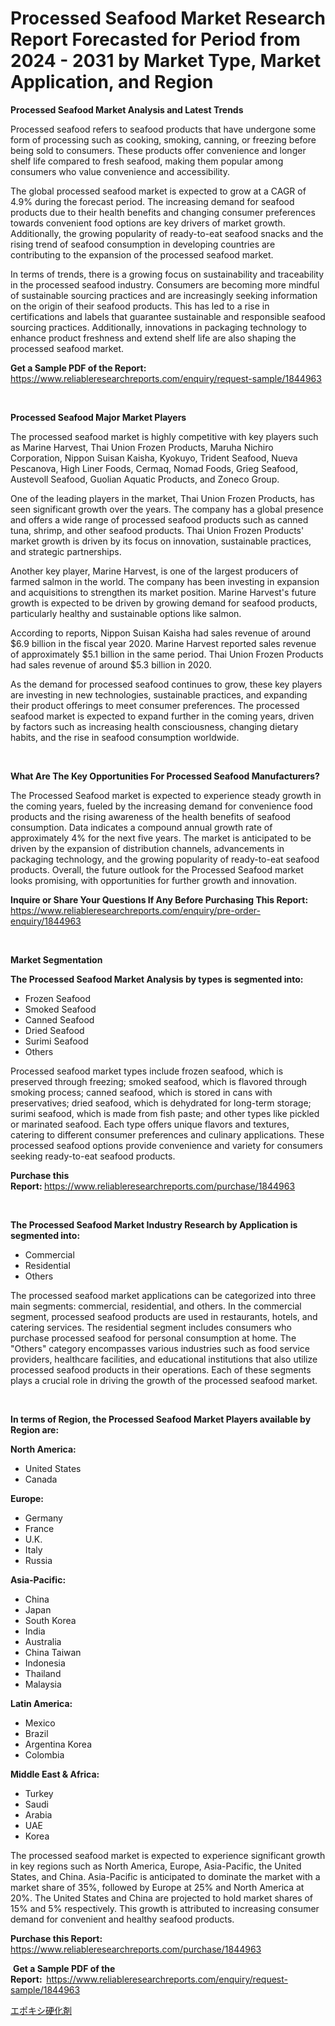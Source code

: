 <p><h1>Processed Seafood Market Research Report Forecasted for Period from 2024 -  2031 by Market Type, Market Application, and Region</h1></p><p><strong>Processed Seafood Market Analysis and Latest Trends</strong></p>
<p><p>Processed seafood refers to seafood products that have undergone some form of processing such as cooking, smoking, canning, or freezing before being sold to consumers. These products offer convenience and longer shelf life compared to fresh seafood, making them popular among consumers who value convenience and accessibility.</p><p>The global processed seafood market is expected to grow at a CAGR of 4.9% during the forecast period. The increasing demand for seafood products due to their health benefits and changing consumer preferences towards convenient food options are key drivers of market growth. Additionally, the growing popularity of ready-to-eat seafood snacks and the rising trend of seafood consumption in developing countries are contributing to the expansion of the processed seafood market.</p><p>In terms of trends, there is a growing focus on sustainability and traceability in the processed seafood industry. Consumers are becoming more mindful of sustainable sourcing practices and are increasingly seeking information on the origin of their seafood products. This has led to a rise in certifications and labels that guarantee sustainable and responsible seafood sourcing practices. Additionally, innovations in packaging technology to enhance product freshness and extend shelf life are also shaping the processed seafood market.</p></p>
<p><strong>Get a Sample PDF of the Report:&nbsp;</strong> <a href="https://www.reliableresearchreports.com/enquiry/request-sample/1844963">https://www.reliableresearchreports.com/enquiry/request-sample/1844963</a></p>
<p>&nbsp;</p>
<p><strong>Processed Seafood Major Market Players</strong></p>
<p><p>The processed seafood market is highly competitive with key players such as Marine Harvest, Thai Union Frozen Products, Maruha Nichiro Corporation, Nippon Suisan Kaisha, Kyokuyo, Trident Seafood, Nueva Pescanova, High Liner Foods, Cermaq, Nomad Foods, Grieg Seafood, Austevoll Seafood, Guolian Aquatic Products, and Zoneco Group.</p><p>One of the leading players in the market, Thai Union Frozen Products, has seen significant growth over the years. The company has a global presence and offers a wide range of processed seafood products such as canned tuna, shrimp, and other seafood products. Thai Union Frozen Products' market growth is driven by its focus on innovation, sustainable practices, and strategic partnerships.</p><p>Another key player, Marine Harvest, is one of the largest producers of farmed salmon in the world. The company has been investing in expansion and acquisitions to strengthen its market position. Marine Harvest's future growth is expected to be driven by growing demand for seafood products, particularly healthy and sustainable options like salmon.</p><p>According to reports, Nippon Suisan Kaisha had sales revenue of around $6.9 billion in the fiscal year 2020. Marine Harvest reported sales revenue of approximately $5.1 billion in the same period. Thai Union Frozen Products had sales revenue of around $5.3 billion in 2020.</p><p>As the demand for processed seafood continues to grow, these key players are investing in new technologies, sustainable practices, and expanding their product offerings to meet consumer preferences. The processed seafood market is expected to expand further in the coming years, driven by factors such as increasing health consciousness, changing dietary habits, and the rise in seafood consumption worldwide.</p></p>
<p>&nbsp;</p>
<p><strong>What Are The Key Opportunities For Processed Seafood Manufacturers?</strong></p>
<p><p>The Processed Seafood market is expected to experience steady growth in the coming years, fueled by the increasing demand for convenience food products and the rising awareness of the health benefits of seafood consumption. Data indicates a compound annual growth rate of approximately 4% for the next five years. The market is anticipated to be driven by the expansion of distribution channels, advancements in packaging technology, and the growing popularity of ready-to-eat seafood products. Overall, the future outlook for the Processed Seafood market looks promising, with opportunities for further growth and innovation.</p></p>
<p><strong>Inquire or Share Your Questions If Any Before Purchasing This Report:</strong> <a href="https://www.reliableresearchreports.com/enquiry/pre-order-enquiry/1844963">https://www.reliableresearchreports.com/enquiry/pre-order-enquiry/1844963</a></p>
<p>&nbsp;</p>
<p><strong>Market Segmentation</strong></p>
<p><strong>The Processed Seafood Market Analysis by types is segmented into:</strong></p>
<p><ul><li>Frozen Seafood</li><li>Smoked Seafood</li><li>Canned Seafood</li><li>Dried Seafood</li><li>Surimi Seafood</li><li>Others</li></ul></p>
<p><p>Processed seafood market types include frozen seafood, which is preserved through freezing; smoked seafood, which is flavored through smoking process; canned seafood, which is stored in cans with preservatives; dried seafood, which is dehydrated for long-term storage; surimi seafood, which is made from fish paste; and other types like pickled or marinated seafood. Each type offers unique flavors and textures, catering to different consumer preferences and culinary applications. These processed seafood options provide convenience and variety for consumers seeking ready-to-eat seafood products.</p></p>
<p><strong>Purchase this Report:&nbsp;</strong><a href="https://www.reliableresearchreports.com/purchase/1844963">https://www.reliableresearchreports.com/purchase/1844963</a></p>
<p>&nbsp;</p>
<p><strong>The Processed Seafood Market Industry Research by Application is segmented into:</strong></p>
<p><ul><li>Commercial</li><li>Residential</li><li>Others</li></ul></p>
<p><p>The processed seafood market applications can be categorized into three main segments: commercial, residential, and others. In the commercial segment, processed seafood products are used in restaurants, hotels, and catering services. The residential segment includes consumers who purchase processed seafood for personal consumption at home. The "Others" category encompasses various industries such as food service providers, healthcare facilities, and educational institutions that also utilize processed seafood products in their operations. Each of these segments plays a crucial role in driving the growth of the processed seafood market.</p></p>
<p>&nbsp;</p>
<p><strong>In terms of Region, the Processed Seafood Market Players available by Region are:</strong></p>
<p>
    <p> <strong> North America: </strong>
        <ul>
            <li>United States</li>
            <li>Canada</li>
        </ul>
        </p> 
    <p> <strong> Europe: </strong>
        <ul>
            <li>Germany</li>
            <li>France</li>
            <li>U.K.</li>
            <li>Italy</li>
            <li>Russia</li>
        </ul>
        </p> 
    <p> <strong> Asia-Pacific: </strong>
        <ul>
            <li>China</li>
            <li>Japan</li>
            <li>South Korea</li>
            <li>India</li>
            <li>Australia</li>
            <li>China Taiwan</li>
            <li>Indonesia</li>
            <li>Thailand</li>
            <li>Malaysia</li>
        </ul>
        </p> 
    <p> <strong> Latin America: </strong>
        <ul>
            <li>Mexico</li>
            <li>Brazil</li>
            <li>Argentina Korea</li>
            <li>Colombia</li>
        </ul>
        </p> 
    <p> <strong> Middle East & Africa: </strong>
        <ul>
            <li>Turkey</li>
            <li>Saudi</li>
            <li>Arabia</li>
            <li>UAE</li>
            <li>Korea</li>
        </ul>
    </p>
    </p>
<p><p>The processed seafood market is expected to experience significant growth in key regions such as North America, Europe, Asia-Pacific, the United States, and China. Asia-Pacific is anticipated to dominate the market with a market share of 35%, followed by Europe at 25% and North America at 20%. The United States and China are projected to hold market shares of 15% and 5% respectively. This growth is attributed to increasing consumer demand for convenient and healthy seafood products.</p></p>
<p><strong>Purchase this Report: </strong><a href="https://www.reliableresearchreports.com/purchase/1844963">https://www.reliableresearchreports.com/purchase/1844963</a></p>
<p>&nbsp;<strong>Get a Sample PDF of the Report:&nbsp;&nbsp;</strong><a href="https://www.reliableresearchreports.com/enquiry/request-sample/1844963">https://www.reliableresearchreports.com/enquiry/request-sample/1844963</a></p>
<p><strong></strong></p>
<p><p><a href="https://github.com/nxboeu02965442/Market-Research-Report-List-1/blob/main/103320317231.md">エポキシ硬化剤</a></p></p>